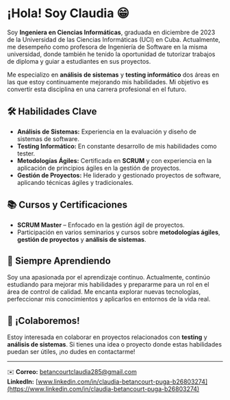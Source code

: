 # ¡Hola! Soy Claudia 😁
Soy **Ingeniera en Ciencias Informáticas**, graduada en diciembre de 2023 de la Universidad de las Ciencias Informáticas (UCI) en Cuba. Actualmente, me desempeño como profesora de Ingeniería de Software en la misma universidad, donde también he tenido la oportunidad de tutorizar trabajos de diploma y guiar a estudiantes en sus proyectos.

Me especializo en **análisis de sistemas** y **testing informático** dos áreas en las que estoy continuamente mejorando mis habilidades. Mi objetivo es convertir esta disciplina en una carrera profesional en el futuro.

## 🛠️ Habilidades Clave

- **Análisis de Sistemas:** Experiencia en la evaluación y diseño de sistemas de software.
- **Testing Informático:** En constante desarrollo de mis habilidades como tester.
- **Metodologías Ágiles:** Certificada en **SCRUM** y con experiencia en la aplicación de principios ágiles en la gestión de proyectos.
- **Gestión de Proyectos:** He liderado y gestionado proyectos de software, aplicando técnicas ágiles y tradicionales.

## 📚 Cursos y Certificaciones

- **SCRUM Master** – Enfocado en la gestión ágil de proyectos.
- Participación en varios seminarios y cursos sobre **metodologías ágiles**, **gestión de proyectos** y **análisis de sistemas**.

## 🚀 Siempre Aprendiendo

Soy una apasionada por el aprendizaje continuo. Actualmente, continúo estudiando para mejorar mis habilidades y prepararme para un rol en el área de control de calidad. Me encanta explorar nuevas tecnologías, perfeccionar mis conocimientos y aplicarlos en entornos de la vida real.

## 🤝 ¡Colaboremos!

Estoy interesada en colaborar en proyectos relacionados con **testing** y **análisis de sistemas**. Si tienes una idea o proyecto donde estas habilidades puedan ser útiles, ¡no dudes en contactarme!

---

✉️ **Correo:** [betancourtclaudia285@gmail.com](betancourtclaudia285@gmail.com)  
**LinkedIn:** [www.linkedin.com/in/claudia-betancourt-puga-b26803274](https://www.linkedin.com/in/claudia-betancourt-puga-b26803274)
